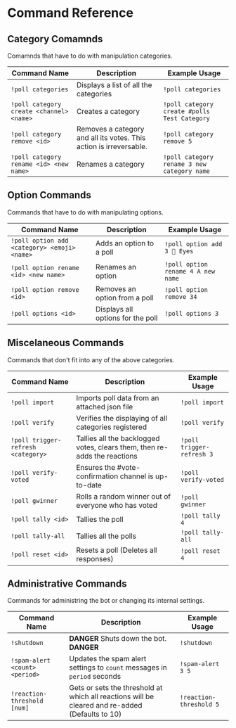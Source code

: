 # Command Reference

## Category Comamnds

Comamnds that have to do with manipulation categories.

| Command Name | Description | Example Usage |
| ------------ | ----------- | ------------- |
| `!poll categories` | Displays a list of all the categories | `!poll categories` |
| `!poll category create <channel> <name>` | Creates a category | `!poll category create #polls Test Category` |
| `!poll category remove <id>` | Removes a category and all its votes. This action is irreversable. | `!poll category remove 5` |
| `!poll category rename <id> <new name>` | Renames a category | `!poll category rename 3 new category name` |

## Option Commands

Commands that have to do with manipulating options.

| Command Name | Description | Example Usage |
| ------------ | ----------- | ------------- |
| `!poll option add <category> <emoji> <name>` | Adds an option to a poll | `!poll option add 3 👀 Eyes`
| `!poll option rename <id> <new name>` | Renames an option | `!poll option rename 4 A new name` |
| `!poll option remove <id>` | Removes an option from a poll | `!poll option remove 34` |
| `!poll options <id>` | Displays all options for the poll | `!poll options 3` |

## Miscelaneous Commands

Commands that don't fit into any of the above categories.

| Command Name | Description | Example Usage |
| ------------ | ----------- | ------------- |
| `!poll import` | Imports poll data from an attached json file | `!poll import` |
| `!poll verify` | Verifies the displaying of all categories registered | `!poll verify` |
| `!poll trigger-refresh <category>` | Tallies all the backlogged votes, clears them, then re-adds the reactions | `!poll trigger-refresh 3`
| `!poll verify-voted` | Ensures the #vote-confirmation channel is up-to-date | `!poll verify-voted` |
| `!poll gwinner` | Rolls a random winner out of everyone who has voted | `!poll gwinner`|
| `!poll tally <id>` | Tallies the poll | `!poll tally 4` |
| `!poll tally-all` | Tallies all the polls | `!poll tally-all` |
| `!poll reset <id>` | Resets a poll (Deletes all responses) | `!poll reset 4` |

## Administrative Commands

Commands for administring the bot or changing its internal settings.

| Command Name | Description | Example Usage |
| ------------ | ----------- | ------------- |
| `!shutdown` | **DANGER** Shuts down the bot. **DANGER** | `!shutdown` |
| `!spam-alert <count> <period>` | Updates the spam alert settings to `count` messages in `period` seconds | `!spam-alert 3 5`
| `!reaction-threshold [num]` | Gets or sets the threshold at which all reactions will be cleared and re-added (Defaults to 10) | `!reaction-threshold 5` |
